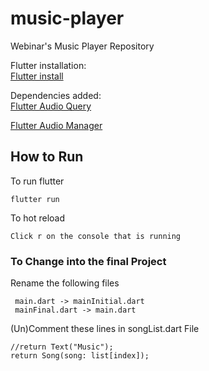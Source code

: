 # music-player
Webinar's Music Player Repository

Flutter installation:  
    [Flutter install](https://flutter.dev/docs/get-started/install)

Dependencies added:  
[Flutter Audio Query](https://pub.dev/packages/flutter_audio_query/install)  

[Flutter Audio Manager](https://pub.dev/packages/audio_manager/install)  


## How to Run

To run flutter 
```
flutter run
```

To hot reload 
```
Click r on the console that is running
```

### To Change into the final Project

Rename the following files
```
 main.dart -> mainInitial.dart  
 mainFinal.dart -> main.dart
```

(Un)Comment these lines in songList.dart File  
```
//return Text("Music");  
return Song(song: list[index]);
```